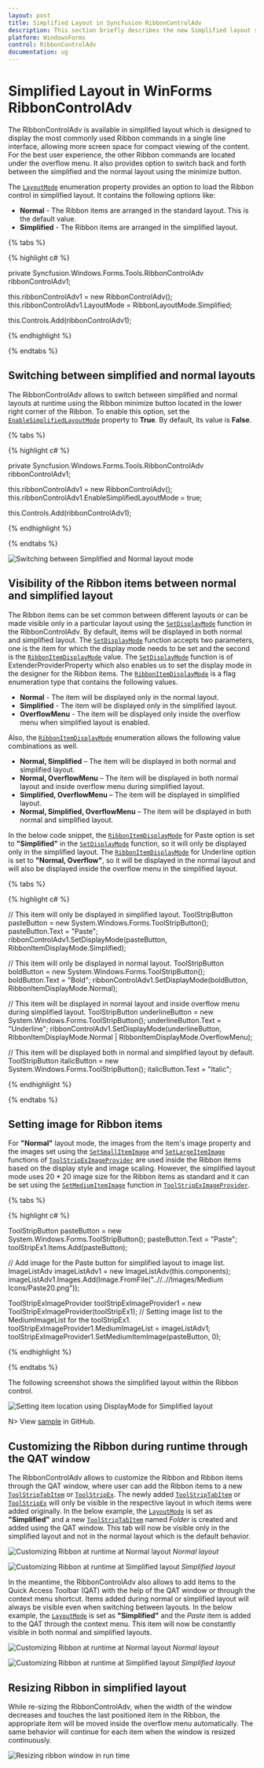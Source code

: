 ```yaml
---
layout: post
title: Simplified Layout in Syncfusion RibbonControlAdv
description: This section briefly describes the new Simplified layout support and its various customizations in Syncfusion Ribbon control.
platform: WindowsForms
control: RibbonControlAdv
documentation: ug
---
```

# Simplified Layout in WinForms RibbonControlAdv

 The RibbonControlAdv is available in simplified layout which is designed to display the most commonly used Ribbon commands in a single line interface, allowing more screen space for compact viewing of the content. For the best user experience, the other Ribbon commands are located under the overflow menu. It also provides option to switch back and forth between the simplified and the normal layout using the minimize button.

 The [`LayoutMode`](https://help.syncfusion.com/cr/windowsforms/Syncfusion.Windows.Forms.Tools.RibbonControlAdv.html#Syncfusion_Windows_Forms_Tools_RibbonControlAdv_LayoutMode) enumeration property provides an option to load the Ribbon control in simplified layout. It contains the following options like:

 * **Normal** - The Ribbon items are arranged in the standard layout. This is the default value.
 * **Simplified** - The Ribbon items are arranged in the simplified layout.

 {% tabs %}

 {% highlight c# %}

 private Syncfusion.Windows.Forms.Tools.RibbonControlAdv ribbonControlAdv1;

 this.ribbonControlAdv1 = new RibbonControlAdv();
 this.ribbonControlAdv1.LayoutMode = RibbonLayoutMode.Simplified;

 this.Controls.Add(ribbonControlAdv1);

 {% endhighlight %}

 {% endtabs %}

## Switching between simplified and normal layouts

 The RibbonControlAdv allows to switch between simplified and normal layouts at runtime using the Ribbon minimize button located in the lower right corner of the Ribbon. To enable this option, set the [`EnableSimplifiedLayoutMode`](https://help.syncfusion.com/cr/windowsforms/Syncfusion.Windows.Forms.Tools.RibbonControlAdv.html#Syncfusion_Windows_Forms_Tools_RibbonControlAdv_EnableSimplifiedLayoutMode) property to **True**. By default, its value is **False**.

 {% tabs %}

 {% highlight c# %}

 private Syncfusion.Windows.Forms.Tools.RibbonControlAdv ribbonControlAdv1;

 this.ribbonControlAdv1 = new RibbonControlAdv();
 this.ribbonControlAdv1.EnableSimplifiedLayoutMode = true;

 this.Controls.Add(ribbonControlAdv1);
 
 {% endhighlight %}

 {% endtabs %}

 ![Switching between Simplified and Normal layout mode](SimplifiedLayout_images/SwitchingSimplifiedAndNormalLayout.gif)

## Visibility of the Ribbon items between normal and simplified layout

 The Ribbon items can be set common between different layouts or can be made visible only in a particular layout using the [`SetDisplayMode`](https://help.syncfusion.com/cr/windowsforms/Syncfusion.Windows.Forms.Tools.RibbonControlAdv.html#Syncfusion_Windows_Forms_Tools_RibbonControlAdv_SetDisplayMode_System_ComponentModel_Component_Syncfusion_Windows_Forms_Tools_RibbonItemDisplayMode_) function in the RibbonControlAdv. By default, items will be displayed in both normal and simplified layout. The [`SetDisplayMode`](https://help.syncfusion.com/cr/windowsforms/Syncfusion.Windows.Forms.Tools.RibbonControlAdv.html#Syncfusion_Windows_Forms_Tools_RibbonControlAdv_SetDisplayMode_System_ComponentModel_Component_Syncfusion_Windows_Forms_Tools_RibbonItemDisplayMode_) function accepts two parameters, one is the item for which the display mode needs to be set and the second is the [`RibbonItemDisplayMode`](https://help.syncfusion.com/cr/windowsforms/Syncfusion.Windows.Forms.Tools.RibbonItemDisplayMode.html) value. The [`SetDisplayMode`](https://help.syncfusion.com/cr/windowsforms/Syncfusion.Windows.Forms.Tools.RibbonControlAdv.html#Syncfusion_Windows_Forms_Tools_RibbonControlAdv_SetDisplayMode_System_ComponentModel_Component_Syncfusion_Windows_Forms_Tools_RibbonItemDisplayMode_) function is of ExtenderProviderProperty which also enables us to set the display mode in the designer for the Ribbon items. The [`RibbonItemDisplayMode`](https://help.syncfusion.com/cr/windowsforms/Syncfusion.Windows.Forms.Tools.RibbonItemDisplayMode.html) is a flag enumeration type that contains the following values.

 * **Normal** - The item will be displayed only in the normal layout.
 * **Simplified** - The item will be displayed only in the simplified layout.
 * **OverflowMenu** - The item will be displayed only inside the overflow menu when simplified layout is enabled.

 Also, the [`RibbonItemDisplayMode`](https://help.syncfusion.com/cr/windowsforms/Syncfusion.Windows.Forms.Tools.RibbonItemDisplayMode.html) enumeration allows the following value combinations as well.

 * **Normal, Simplified** – The item will be displayed in both normal and simplified layout.
 * **Normal, OverflowMenu** – The item will be displayed in both normal layout and inside overflow menu during simplified layout.
 * **Simplified, OverflowMenu** – The item will be displayed in simplified layout.
 * **Normal, Simplified, OverflowMenu** – The item will be displayed in both normal and simplified layout.

 In the below code snippet, the [`RibbonItemDisplayMode`](https://help.syncfusion.com/cr/windowsforms/Syncfusion.Windows.Forms.Tools.RibbonItemDisplayMode.html) for Paste option is set to **"Simplified"** in the [`SetDisplayMode`](https://help.syncfusion.com/cr/windowsforms/Syncfusion.Windows.Forms.Tools.RibbonControlAdv.html#Syncfusion_Windows_Forms_Tools_RibbonControlAdv_SetDisplayMode_System_ComponentModel_Component_Syncfusion_Windows_Forms_Tools_RibbonItemDisplayMode_) function, so it will only be displayed only in the simplified layout. The [`RibbonItemDisplayMode`](https://help.syncfusion.com/cr/windowsforms/Syncfusion.Windows.Forms.Tools.RibbonItemDisplayMode.html) for Underline option is set to **"Normal, Overflow"**, so it will be displayed in the normal layout and will also be displayed inside the overflow menu in the simplified layout.

 {% tabs %}

 {% highlight c# %}

 // This item will only be displayed in simplified layout.
 ToolStripButton pasteButton = new System.Windows.Forms.ToolStripButton();
 pasteButton.Text = "Paste";
 ribbonControlAdv1.SetDisplayMode(pasteButton, RibbonItemDisplayMode.Simplified);
 
 // This item will only be displayed in normal layout.
 ToolStripButton boldButton = new System.Windows.Forms.ToolStripButton();
 boldButton.Text = "Bold";
 ribbonControlAdv1.SetDisplayMode(boldButton, RibbonItemDisplayMode.Normal);
 
 // This item will be displayed in normal layout and inside overflow menu during simplified layout.
 ToolStripButton underlineButton = new System.Windows.Forms.ToolStripButton();
 underlineButton.Text = "Underline";
 ribbonControlAdv1.SetDisplayMode(underlineButton, RibbonItemDisplayMode.Normal | RibbonItemDisplayMode.OverflowMenu);
 
 // This item will be displayed both in normal and simplified layout by default.
 ToolStripButton italicButton = new System.Windows.Forms.ToolStripButton();
 italicButton.Text = "Italic";

 {% endhighlight %}

 {% endtabs %}

## Setting image for Ribbon items

 For **"Normal"** layout mode, the images from the item's image property and the images set using the [`SetSmallItemImage`](https://help.syncfusion.com/cr/windowsforms/Syncfusion.Windows.Forms.Tools.ToolStripExImageProvider.html#Syncfusion_Windows_Forms_Tools_ToolStripExImageProvider_SetSmallItemImage_System_Object_System_Int32_) and [`SetLargeItemImage`](https://help.syncfusion.com/cr/windowsforms/Syncfusion.Windows.Forms.Tools.ToolStripExImageProvider.html#Syncfusion_Windows_Forms_Tools_ToolStripExImageProvider_SetLargeItemImage_System_Object_System_Int32_) functions of [`ToolStripExImageProvider`](https://help.syncfusion.com/cr/windowsforms/Syncfusion.Windows.Forms.Tools.ToolStripExImageProvider.html) are used inside the Ribbon items based on the display style and image scaling. However, the simplified layout mode uses 20 * 20 image size for the Ribbon items as standard and it can be set using the [`SetMediumItemImage`](https://help.syncfusion.com/cr/windowsforms/Syncfusion.Windows.Forms.Tools.ToolStripExImageProvider.html#Syncfusion_Windows_Forms_Tools_ToolStripExImageProvider_SetMediumItemImage_System_Object_System_Int32_) function in [`ToolStripExImageProvider`](https://help.syncfusion.com/cr/windowsforms/Syncfusion.Windows.Forms.Tools.ToolStripExImageProvider.html). 

 {% tabs %}

 {% highlight c# %}

 ToolStripButton pasteButton = new System.Windows.Forms.ToolStripButton();
 pasteButton.Text = "Paste";
 toolStripEx1.Items.Add(pasteButton);
 
 // Add image for the Paste button for simplified layout to image list.
 ImageListAdv imageListAdv1 = new ImageListAdv(this.components);
 imageListAdv1.Images.Add(Image.FromFile("..//..//Images/Medium Icons/Paste20.png"));
 
 ToolStripExImageProvider toolStripExImageProvider1 = new ToolStripExImageProvider(toolStripEx1);
 // Setting image list to the MediumImageList for the toolStripEx1.
 toolStripExImageProvider1.MediumImageList = imageListAdv1;
 toolStripExImageProvider1.SetMediumItemImage(pasteButton, 0);

 {% endhighlight %}

 {% endtabs %}

 The following screenshot shows the simplified layout within the Ribbon control.

 ![Setting item location using DisplayMode for Simplified layout](SimplifiedLayout_images/RibbonSimplifiedLayout.png)
 
 N> View [sample](https://github.com/SyncfusionExamples/How-to-customize-the-simplified-layout-in-WinForms-RibbonControlAdv) in GitHub.

## Customizing the Ribbon during runtime through the QAT window

 The RibbonControlAdv allows to customize the Ribbon and Ribbon items through the QAT window, where user can add the Ribbon items to a new [`ToolStripTabItem`](https://help.syncfusion.com/cr/windowsforms/Syncfusion.Windows.Forms.Tools.ToolStripTabItem.html) or [`ToolStripEx`](https://help.syncfusion.com/cr/windowsforms/Syncfusion.Windows.Forms.Tools.ToolStripEx.html). The newly added [`ToolStripTabItem`](https://help.syncfusion.com/cr/windowsforms/Syncfusion.Windows.Forms.Tools.ToolStripTabItem.html) or [`ToolStripEx`](https://help.syncfusion.com/cr/windowsforms/Syncfusion.Windows.Forms.Tools.ToolStripEx.html) will only be visible in the respective layout in which items were added originally. In the below example, the [`LayoutMode`](https://help.syncfusion.com/cr/windowsforms/Syncfusion.Windows.Forms.Tools.RibbonControlAdv.html#Syncfusion_Windows_Forms_Tools_RibbonControlAdv_LayoutMode) is set as **"Simplified"** and a new [`ToolStripTabItem`](https://help.syncfusion.com/cr/windowsforms/Syncfusion.Windows.Forms.Tools.ToolStripTabItem.html) named *Folder* is created and added using the QAT window. This tab will now be visible only in the simplified layout and not in the normal layout which is the default behavior.
 
 ![Customizing Ribbon at runtime at Normal layout](SimplifiedLayout_images/QATItems_NormalLayout.png)
 *Normal layout*

 ![Customizing Ribbon at runtime at Simplified layout](SimplifiedLayout_images/QATItems_SimplifiedLayout.png)
 *Simplified layout*

 In the meantime, the RibbonControlAdv also allows to add items to the Quick Access Toolbar (QAT) with the help of the QAT window or through the context menu shortcut. Items added during normal or simplified layout will always be visible even when switching between layouts. In the below example, the [`LayoutMode`](https://help.syncfusion.com/cr/windowsforms/Syncfusion.Windows.Forms.Tools.RibbonControlAdv.html#Syncfusion_Windows_Forms_Tools_RibbonControlAdv_LayoutMode) is set as **"Simplified"** and the *Paste* item is added to the QAT through the context menu. This item will now be constantly visible in both normal and simplified layouts. 

  ![Customizing Ribbon at runtime at Normal layout](SimplifiedLayout_images/QATItemsThroughContext_NormalLayout.png)
 *Normal layout*

 ![Customizing Ribbon at runtime at Simplified layout](SimplifiedLayout_images/QATItemsThroughContext_SimplifiedLayout.png)
 *Simplified layout*
 

## Resizing Ribbon in simplified layout

 While re-sizing the RibbonControlAdv, when the width of the window decreases and touches the last positioned item in the Ribbon, the appropriate item will be moved inside the overflow menu automatically. The same behavior will continue for each item when the window is resized continuously.

 ![Resizing ribbon window in run time](SimplifiedLayout_images/ResizingWindow-SimplifiedLayout.gif)






